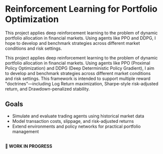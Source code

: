 # Reinforcement Learning for Portfolio Optimization

This project applies deep reinforcement learning to the problem of dynamic portfolio allocation in financial markets. Using agents like PPO and DDPG, I hope to develop and benchmark strategies across different market conditions and risk settings.

This project applies deep reinforcement learning to the problem of dynamic portfolio allocation in financial markets. Using agents like PPO (Proximal Policy Optimization) and DDPG (Deep Deterministic Policy Gradient), I aim to develop and benchmark strategies across different market conditions and risk settings. This framework is intended to support multiple reward "doctrines"—including Log Return maximization, Sharpe-style risk-adjusted return, and Drawdown-penalized stability.

## Goals
- Simulate and evaluate trading agents using historical market data
- Model transaction costs, slippage, and risk-adjusted returns
- Extend environments and policy networks for practical portfolio management<br><br>

**🚧 WORK IN PROGRESS**